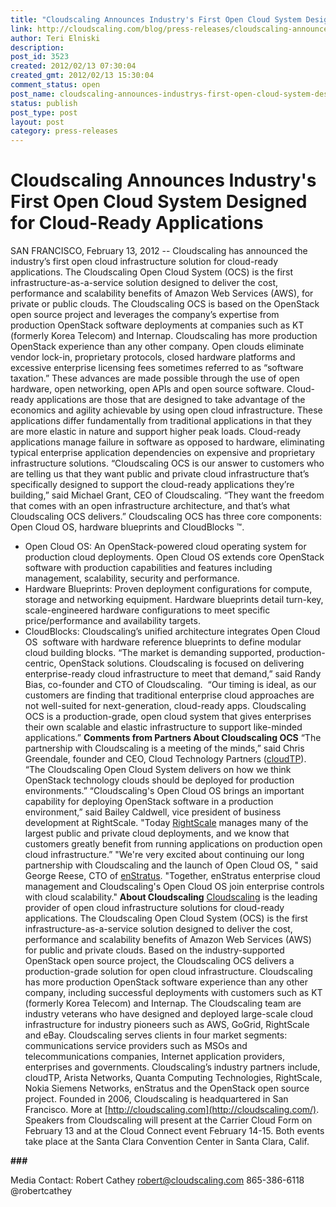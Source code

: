 ```yaml
---
title: "Cloudscaling Announces Industry's First Open Cloud System Designed for Cloud-Ready Applications"
link: http://cloudscaling.com/blog/press-releases/cloudscaling-announces-industrys-first-open-cloud-system-designed-for-cloud-ready-applications/
author: Teri Elniski
description: 
post_id: 3523
created: 2012/02/13 07:30:04
created_gmt: 2012/02/13 15:30:04
comment_status: open
post_name: cloudscaling-announces-industrys-first-open-cloud-system-designed-for-cloud-ready-applications
status: publish
post_type: post
layout: post
category: press-releases
---
```


# Cloudscaling Announces Industry's First Open Cloud System Designed for Cloud-Ready Applications

SAN FRANCISCO, February 13, 2012 -- Cloudscaling has announced the industry’s first open cloud infrastructure solution for cloud-ready applications. The Cloudscaling Open Cloud System (OCS) is the first infrastructure-as-a-service solution designed to deliver the cost, performance and scalability benefits of Amazon Web Services (AWS), for private or public clouds. The Cloudscaling OCS is based on the OpenStack open source project and leverages the company’s expertise from production OpenStack software deployments at companies such as KT (formerly Korea Telecom) and Internap. Cloudscaling has more production OpenStack experience than any other company. Open clouds eliminate vendor lock-in, proprietary protocols, closed hardware platforms and excessive enterprise licensing fees sometimes referred to as “software taxation.” These advances are made possible through the use of open hardware, open networking, open APIs and open source software. Cloud-ready applications are those that are designed to take advantage of the economics and agility achievable by using open cloud infrastructure. These applications differ fundamentally from traditional applications in that they are more elastic in nature and support higher peak loads. Cloud-ready applications manage failure in software as opposed to hardware, eliminating typical enterprise application dependencies on expensive and proprietary infrastructure solutions. “Cloudscaling OCS is our answer to customers who are telling us that they want public and private cloud infrastructure that’s specifically designed to support the cloud-ready applications they’re building,” said Michael Grant, CEO of Cloudscaling. “They want the freedom that comes with an open infrastructure architecture, and that’s what Cloudscaling OCS delivers.” Cloudscaling OCS has three core components: Open Cloud OS, hardware blueprints and CloudBlocks ™. 

  * Open Cloud OS: An OpenStack-powered cloud operating system for production cloud deployments. Open Cloud OS extends core OpenStack software with production capabilities and features including management, scalability, security and performance.
  * Hardware Blueprints: Proven deployment configurations for compute, storage and networking equipment. Hardware blueprints detail turn-key, scale-engineered hardware configurations to meet specific price/performance and availability targets.
  * CloudBlocks: Cloudscaling’s unified architecture integrates Open Cloud OS  software with hardware reference blueprints to define modular cloud building blocks.
“The market is demanding supported, production-centric, OpenStack solutions. Cloudscaling is focused on delivering enterprise-ready cloud infrastructure to meet that demand,” said Randy Bias, co-founder and CTO of Cloudscaling.  “Our timing is ideal, as our customers are finding that traditional enterprise cloud approaches are not well-suited for next-generation, cloud-ready apps. Cloudscaling OCS is a production-grade, open cloud system that gives enterprises their own scalable and elastic infrastructure to support like-minded applications.” **Comments from Partners About Cloudscaling OCS** “The partnership with Cloudscaling is a meeting of the minds,” said Chris Greendale, founder and CEO, Cloud Technology Partners ([cloudTP](http://www.cloudtp.com/)). “The Cloudscaling Open Cloud System delivers on how we think OpenStack technology clouds should be deployed for production environments.” “Cloudscaling's Open Cloud OS brings an important capability for deploying OpenStack software in a production environment,” said Bailey Caldwell, vice president of business development at RightScale. "Today [RightScale](http://www.rightscale.com/) manages many of the largest public and private cloud deployments, and we know that customers greatly benefit from running applications on production open cloud infrastructure.” "We're very excited about continuing our long partnership with Cloudscaling and the launch of Open Cloud OS, " said George Reese, CTO of [enStratus](http://http://enstratus.com/). "Together, enStratus enterprise cloud management and Cloudscaling's Open Cloud OS join enterprise controls with cloud scalability." **About Cloudscaling** [Cloudscaling](/) is the leading provider of open cloud infrastructure solutions for cloud-ready applications. The Cloudscaling Open Cloud System (OCS) is the first infrastructure-as-a-service solution designed to deliver the cost, performance and scalability benefits of Amazon Web Services (AWS) for public and private clouds. Based on the industry-supported OpenStack open source project, the Cloudscaling OCS delivers a production-grade solution for open cloud infrastructure. Cloudscaling has more production OpenStack software experience than any other company, including successful deployments with customers such as KT (formerly Korea Telecom) and Internap. The Cloudscaling team are industry veterans who have designed and deployed large-scale cloud infrastructure for industry pioneers such as AWS, GoGrid, RightScale and eBay. Cloudscaling serves clients in four market segments: communications service providers such as MSOs and telecommunications companies, Internet application providers, enterprises and governments. Cloudscaling’s industry partners include, cloudTP, Arista Networks, Quanta Computing Technologies, RightScale, Nokia Siemens Networks, enStratus and the OpenStack open source project. Founded in 2006, Cloudscaling is headquartered in San Francisco. More at [http://cloudscaling.com](http://cloudscaling.com/). Speakers from Cloudscaling will present at the Carrier Cloud Form on February 13 and at the Cloud Connect event February 14-15. Both events take place at the Santa Clara Convention Center in Santa Clara, Calif. 

**###**

Media Contact: Robert Cathey [robert@cloudscaling.com](mailto:robert@cloudscaling.com) 865-386-6118 @robertcathey